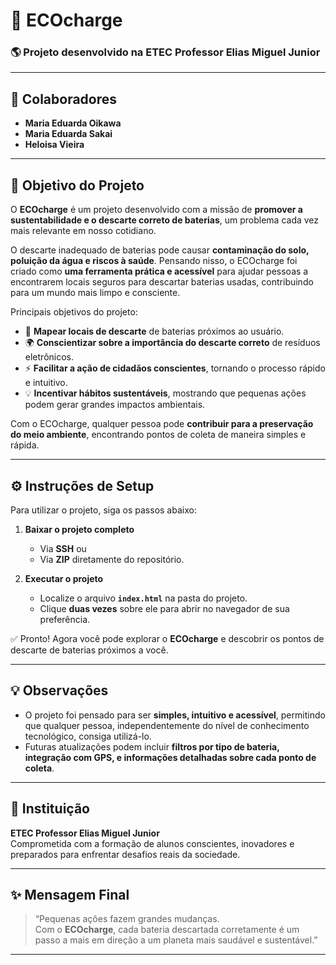 # 🌱 ECOcharge  

### 🌎 Projeto desenvolvido na **ETEC Professor Elias Miguel Junior**  

---

## 👥 Colaboradores
- **Maria Eduarda Oikawa**  
- **Maria Eduarda Sakai**  
- **Heloisa Vieira**

---

## 🎯 Objetivo do Projeto  

O **ECOcharge** é um projeto desenvolvido com a missão de **promover a sustentabilidade e o descarte correto de baterias**, um problema cada vez mais relevante em nosso cotidiano.  

O descarte inadequado de baterias pode causar **contaminação do solo, poluição da água e riscos à saúde**. Pensando nisso, o ECOcharge foi criado como **uma ferramenta prática e acessível** para ajudar pessoas a encontrarem locais seguros para descartar baterias usadas, contribuindo para um mundo mais limpo e consciente.  

Principais objetivos do projeto:  

- 📌 **Mapear locais de descarte** de baterias próximos ao usuário.  
- 🌍 **Conscientizar sobre a importância do descarte correto** de resíduos eletrônicos.  
- ⚡ **Facilitar a ação de cidadãos conscientes**, tornando o processo rápido e intuitivo.  
- 💡 **Incentivar hábitos sustentáveis**, mostrando que pequenas ações podem gerar grandes impactos ambientais.  

Com o ECOcharge, qualquer pessoa pode **contribuir para a preservação do meio ambiente**, encontrando pontos de coleta de maneira simples e rápida.  

---

## ⚙️ Instruções de Setup  

Para utilizar o projeto, siga os passos abaixo:  

1. **Baixar o projeto completo**  
   - Via **SSH** ou  
   - Via **ZIP** diretamente do repositório.  

2. **Executar o projeto**  
   - Localize o arquivo **`index.html`** na pasta do projeto.  
   - Clique **duas vezes** sobre ele para abrir no navegador de sua preferência.  

✅ Pronto! Agora você pode explorar o **ECOcharge** e descobrir os pontos de descarte de baterias próximos a você.  

---

## 💡 Observações  

- O projeto foi pensado para ser **simples, intuitivo e acessível**, permitindo que qualquer pessoa, independentemente do nível de conhecimento tecnológico, consiga utilizá-lo.  
- Futuras atualizações podem incluir **filtros por tipo de bateria, integração com GPS, e informações detalhadas sobre cada ponto de coleta**.  

---

## 📌 Instituição  
**ETEC Professor Elias Miguel Junior**  
Comprometida com a formação de alunos conscientes, inovadores e preparados para enfrentar desafios reais da sociedade.  

---

## ✨ Mensagem Final  

> “Pequenas ações fazem grandes mudanças.  
> Com o **ECOcharge**, cada bateria descartada corretamente é um passo a mais em direção a um planeta mais saudável e sustentável.”  

---
